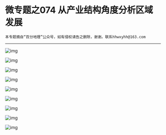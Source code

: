 # 微专题之074 从产业结构角度分析区域发展

```
本专题摘自“百分地理”公众号，如有侵权请告之删除，谢谢。联系hhwxyhh@163.com
```

------
   
   
![img](../images/微专题之008反照率1.jpg)   
   
   
![img](../images/微专题之008反照率2.jpg)   
   
   
![img](../images/微专题之008反照率3.jpg)   
   
   
![img](../images/微专题之008反照率4.jpg)   
   
   
![img](../images/微专题之008反照率5.jpg)   
   
   
![img](../images/微专题之008反照率6.jpg)   
   
   
![img](../images/微专题之008反照率7.jpg)   
   
   
![img](../images/微专题之008反照率8.jpg)   
   
   
![img](../images/微专题之008反照率9.jpg)   
